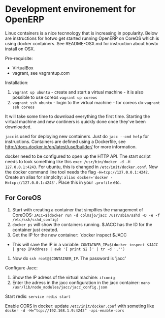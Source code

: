 Development environement for OpenERP
====================================

Linux containers is a nice tecnnology that is increasing in popularity. Below are instructions
for hotwo get started running OpenERP on CoreOS which is using docker containers. See README-OSX.md
for instruction about howto install on OSX.


Pre-requisite:

 * VirtualBox
 * vagrant, see vagrantup.com


Installation:

1. `vagrant up ubuntu` - create and start a virtual machine - it is also possible to use coreos `vagrant up coreos` 
1. `vagrant ssh ubuntu` - login to the virtual machine - for coreos do `vagrant ssh coreos`

It will take some time to download everything the first time. Starting the virtual machine and
new continers is quickly done once they've been downloaded.

`jacc` is used for deploying new containers. Just do `jacc --cmd help` for instructions. Containers are defined using a Dockerfile,
see http://docs.docker.io/en/latest/use/builder/ for more information.

docker need to be configured to open up the HTTP API. The start script needs to look something like this `exec /usr/bin/docker -d -H 127.0.0.1:4243`.
For ubuntu, this is changed in `/etc/init/docker.conf`. Now the docker command line tool needs the flag `-H=tcp://127.0.0.1:4242`. Create
an alias for simplcity: `alias docker='docker -H=tcp://127.0.0.1:4243'`. Place this in your `.profile` etc.



## For CoreOS

1. Start with creating a container that simplfies the management of CoreOOS: `JACC=$(docker run -d colmsjo/jacc /usr/sbin/sshd -D -e -f /etc/ssh/sshd_config)`
1. `docker ps` will show the containers running. $JACC has the ID for the container just created.
1. Get the IP for the new container: `docker inspect $JACC
 * This will save the IP in a variable: `CONTAINER_IP=$(docker inspect $JACC | grep IPAddress | awk '{ print $2 }' | tr -d ',"')`
1. Now do `ssh root@$CONTAINER_IP`. The password is 'jacc'


Configure Jacc:

1. Show the IP adress of the virtual machine: `ifconig`
1. Enter the adress in the jacc configuration in the jacc container: `nano /usr/lib/node_modules/jacc/jacc_config.json`


Start redis: `service redis start`

Enable CORS in docker: update `/etc/init/docker.conf` with someting like `docker -d -H=”tcp://192.168.1.9:4243” -api-enable-cors`

